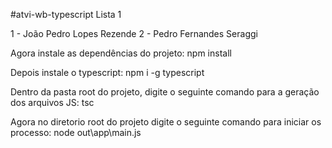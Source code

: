 #atvi-wb-typescript
Lista 1

1 - João Pedro Lopes Rezende
2 - Pedro Fernandes Seraggi


Agora instale as dependências do projeto:
npm install

Depois instale o typescript:
npm i -g typescript

Dentro da pasta root do projeto, digite o seguinte comando para a geração dos arquivos JS:
tsc

Agora no diretorio root do projeto digite o seguinte comando para iniciar os processo:
node out\app\main.js
